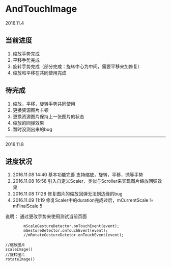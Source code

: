 # AndTouchImage
2016.11.4
## 当前进度
1. 缩放手势完成
2. 平移手势完成
3. 旋转手势完成（部分完成：旋转中心为中间，需要平移来加修复）
4. 缩放和平移在共同使用完成

## 待完成
1. 缩放，平移，旋转手势共同使用
2. 更换资源图片卡顿
3. 更换资源图片保持上一张图片的状态
4. 缩放的回弹效果
5. 暂时没测出来的bug

---

2016.11.8
## 进度状况
1. 2016.11.08 14:40  基本功能完善 支持缩放，旋转，平移，抛等手势
2. 2016.11.08 16:58  引入自定义Scaler，类似与Scroller来实现图片缩放回弹效果
3. 2016.11.08 17:28  修复图片的缩放回弹无法到边缘的bug
4. 2016.11.09 11:19  修复Scaler中的duration完成过后，mCurrentScale != mFinalScale
5


说明：
通过更改手势来使用测试当前页面
```
        mScaleGestureDetector.onTouchEvent(event);
        mGestureDetector.onTouchEvent(event);
        //mRotateGestureDetetor.onTouchEvent(event);
```

```
//缩放图片
scaleImage()
//旋转图片
rotateImage()
```
